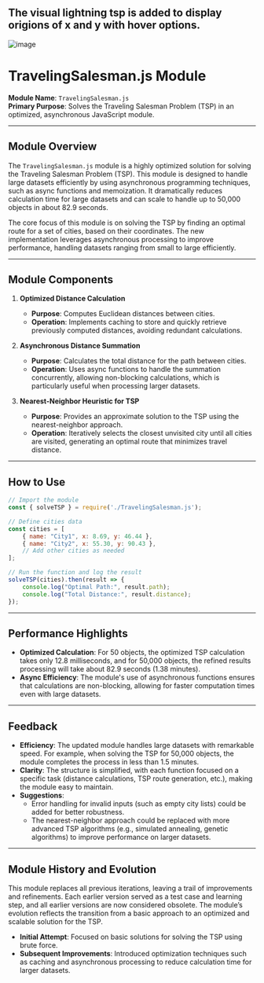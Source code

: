 ## **The visual lightning tsp is added to display origions of x and y with hover options.** 
![image](https://github.com/user-attachments/assets/8cfd21d6-bfc2-4c47-a8df-77df13ed0611)

# **TravelingSalesman.js Module**

**Module Name**: `TravelingSalesman.js`  
**Primary Purpose**: Solves the Traveling Salesman Problem (TSP) in an optimized, asynchronous JavaScript module.

---

## **Module Overview**

The `TravelingSalesman.js` module is a highly optimized solution for solving the Traveling Salesman Problem (TSP). This module is designed to handle large datasets efficiently by using asynchronous programming techniques, such as async functions and memoization. It dramatically reduces calculation time for large datasets and can scale to handle up to 50,000 objects in about 82.9 seconds.

The core focus of this module is on solving the TSP by finding an optimal route for a set of cities, based on their coordinates. The new implementation leverages asynchronous processing to improve performance, handling datasets ranging from small to large efficiently.

---

## **Module Components**

1. **Optimized Distance Calculation**  
   - **Purpose**: Computes Euclidean distances between cities.
   - **Operation**: Implements caching to store and quickly retrieve previously computed distances, avoiding redundant calculations.

2. **Asynchronous Distance Summation**  
   - **Purpose**: Calculates the total distance for the path between cities.
   - **Operation**: Uses async functions to handle the summation concurrently, allowing non-blocking calculations, which is particularly useful when processing larger datasets.

3. **Nearest-Neighbor Heuristic for TSP**  
   - **Purpose**: Provides an approximate solution to the TSP using the nearest-neighbor approach.
   - **Operation**: Iteratively selects the closest unvisited city until all cities are visited, generating an optimal route that minimizes travel distance.

---

## **How to Use**

```javascript
// Import the module
const { solveTSP } = require('./TravelingSalesman.js');

// Define cities data
const cities = [
    { name: "City1", x: 8.69, y: 46.44 },
    { name: "City2", x: 55.30, y: 90.43 },
    // Add other cities as needed
];

// Run the function and log the result
solveTSP(cities).then(result => {
    console.log("Optimal Path:", result.path);
    console.log("Total Distance:", result.distance);
});
```

---

## **Performance Highlights**

- **Optimized Calculation**: For 50 objects, the optimized TSP calculation takes only 12.8 milliseconds, and for 50,000 objects, the refined results processing will take about 82.9 seconds (1.38 minutes).
- **Async Efficiency**: The module's use of asynchronous functions ensures that calculations are non-blocking, allowing for faster computation times even with large datasets.

---

## **Feedback**

- **Efficiency**: The updated module handles large datasets with remarkable speed. For example, when solving the TSP for 50,000 objects, the module completes the process in less than 1.5 minutes.
- **Clarity**: The structure is simplified, with each function focused on a specific task (distance calculations, TSP route generation, etc.), making the module easy to maintain.
- **Suggestions**:  
  - Error handling for invalid inputs (such as empty city lists) could be added for better robustness.
  - The nearest-neighbor approach could be replaced with more advanced TSP algorithms (e.g., simulated annealing, genetic algorithms) to improve performance on larger datasets.

---

## **Module History and Evolution**

This module replaces all previous iterations, leaving a trail of improvements and refinements. Each earlier version served as a test case and learning step, and all earlier versions are now considered obsolete. The module’s evolution reflects the transition from a basic approach to an optimized and scalable solution for the TSP.

- **Initial Attempt**: Focused on basic solutions for solving the TSP using brute force.
- **Subsequent Improvements**: Introduced optimization techniques such as caching and asynchronous processing to reduce calculation time for larger datasets.
